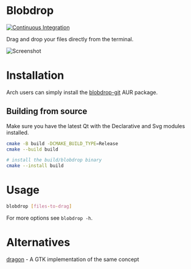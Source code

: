 # Blobdrop

[![Continuous Integration](https://github.com/vimpostor/blobdrop/actions/workflows/ci.yml/badge.svg)](https://github.com/vimpostor/blobdrop/actions/workflows/ci.yml)

Drag and drop your files directly from the terminal.

![Screenshot](https://user-images.githubusercontent.com/21310755/148108749-f472f9ef-d039-48ba-8dd8-4fe820ecb654.png)
# Installation

Arch users can simply install the [blobdrop-git](https://aur.archlinux.org/packages/blobdrop-git) AUR package.

## Building from source

Make sure you have the latest Qt with the Declarative and Svg modules installed.

```bash
cmake -B build -DCMAKE_BUILD_TYPE=Release
cmake --build build

# install the build/blobdrop binary
cmake --install build
```

# Usage

```bash
blobdrop [files-to-drag]
```

For more options see `blobdrop -h`.

# Alternatives

[dragon](https://github.com/mwh/dragon) - A GTK implementation of the same concept
